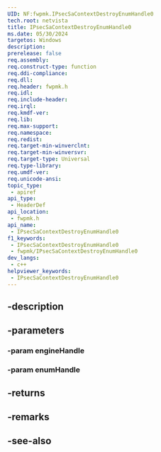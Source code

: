 ```yaml
---
UID: NF:fwpmk.IPsecSaContextDestroyEnumHandle0
tech.root: netvista
title: IPsecSaContextDestroyEnumHandle0
ms.date: 05/30/2024
targetos: Windows
description: 
prerelease: false
req.assembly: 
req.construct-type: function
req.ddi-compliance: 
req.dll: 
req.header: fwpmk.h
req.idl: 
req.include-header: 
req.irql: 
req.kmdf-ver: 
req.lib: 
req.max-support: 
req.namespace: 
req.redist: 
req.target-min-winverclnt: 
req.target-min-winversvr: 
req.target-type: Universal
req.type-library: 
req.umdf-ver: 
req.unicode-ansi: 
topic_type:
 - apiref
api_type:
 - HeaderDef
api_location:
 - fwpmk.h
api_name:
 - IPsecSaContextDestroyEnumHandle0
f1_keywords:
 - IPsecSaContextDestroyEnumHandle0
 - fwpmk/IPsecSaContextDestroyEnumHandle0
dev_langs:
 - c++
helpviewer_keywords:
 - IPsecSaContextDestroyEnumHandle0
---
```


## -description

## -parameters

### -param engineHandle

### -param enumHandle

## -returns

## -remarks

## -see-also


